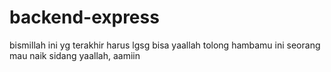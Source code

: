 # backend-express
bismillah ini yg terakhir harus lgsg bisa yaallah tolong hambamu ini seorang mau naik sidang yaallah, aamiin
